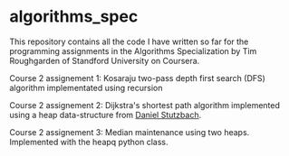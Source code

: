 # algorithms_spec
This repository contains all the code I have written so far for the programming assignments in the Algorithms Specialization by Tim Roughgarden of Standford University on Coursera.

Course 2 assignement 1: Kosaraju two-pass depth first search (DFS) algorithm implementated using recursion

Course 2 assignement 2: Dijkstra's shortest path algorithm implemented using a heap data-structure from [Daniel Stutzbach](https://github.com/DanielStutzbach/heapdict).

Course 2 assignement 3: Median maintenance using two heaps. Implemented with the heapq python class.
